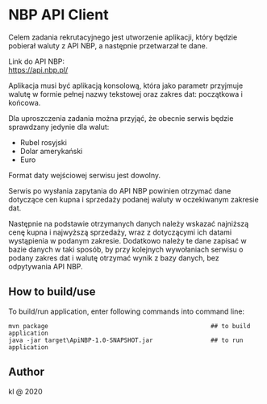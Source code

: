 # NBP API Client
Celem zadania rekrutacyjnego jest utworzenie aplikacji, który będzie pobierał waluty z API NBP, a następnie przetwarzał te dane. </br>

Link do API NBP: </br>
https://api.nbp.pl/ 

Aplikacja musi być aplikacją konsolową, która jako parametr przyjmuje walutę w formie pełnej nazwy tekstowej oraz zakres dat: początkowa i końcowa. 

Dla uproszczenia zadania można przyjąć, że obecnie serwis będzie sprawdzany jedynie dla walut:
- Rubel rosyjski
- Dolar amerykański
- Euro

Format daty wejściowej serwisu jest dowolny.

Serwis po wysłania zapytania do API NBP powinien otrzymać dane dotyczące cen kupna i sprzedaży podanej waluty w oczekiwanym zakresie dat.

Następnie na podstawie otrzymanych danych należy wskazać najniższą cenę kupna i najwyższą sprzedaży, wraz z dotyczącymi ich datami wystąpienia w podanym zakresie. Dodatkowo należy te dane zapisać w bazie danych w taki sposób, by przy kolejnych wywołaniach serwisu o podany zakres dat i walutę otrzymać wynik z bazy danych, bez odpytywania API NBP.

## How to build/use
To build/run application, enter following commands into command line:
```
mvn package                                             ## to build application
java -jar target\ApiNBP-1.0-SNAPSHOT.jar                ## to run application
```
## Author
kl @ 2020